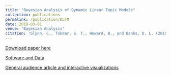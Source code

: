 ```yaml
---
title: "Bayesian Analysis of Dynamic Linear Topic Models"
collection: publications
permalink: /publication/DLTM
date: 2019-03-01
venue: 'Bayesian Analysis'
citation: 'Glynn, C., Tokdar, S. T., Howard, B., and Banks, D. L. (2019). Bayesian analysis of Dynamic Linear Topic Models. Bayesian Anal., 14(1):53-80. doi:10.1214/18-BA1100, https://projecteuclid.org/euclid.ba/1523671249'
---
```


[Download paper here](http://g-lynn.github.io/files/GlynnTokdarHowardBanks_2019.pdf)

[Software and Data](https://github.com/G-Lynn/DLTM)

[General audience article and interactive visualizations](http://g-lynn.github.io/DLTM/)
